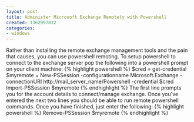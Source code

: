 ```yaml
---
layout: post
title: Administer Microsoft Exchange Remotely with Powershell
created: 1362997832
categories:
- windows
---
```

Rather than installing the remote exchange management tools and the pain that causes, you can use powershell remoting. To setup powershell to connect to the exchange server pop the following into a powershell prompt on your client machine:
{% highlight powershell %}
$cred = get-credential
$myremote = New-PSSession -configurationname Microsoft.Exchange -connectionURI http://mail_server_name/Powershell -credential $cred
Import-PSSession $myremote
{% endhighlight %}
The first line prompts you for the account details to connect/manage exchange. Once you've entered the next two lines you should be able to run remote powershell commands. Once you have finished, just enter the following:
{% highlight powershell %}
Remove-PSSession $myremote
{% endhighlight %}
